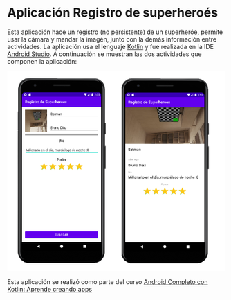 # Aplicación Registro de superheroés

Esta aplicación hace un registro (no persistente) de un superheróe, permite usar la cámara y mandar la imagén, junto con la demás información entre actividades. La aplicación usa el lenguaje <a href="https://kotlinlang.org/">Kotlin</a> y fue realizada en la IDE <a href="https://developer.android.com/studio">Android Studio</a>. A continuación se muestran las dos actividades que componen la aplicación:

<img src="heroes.png" alt="Aplicacion">

Esta aplicación se realizó como parte del curso <a href="https://www.udemy.com/course/android-completo-con-kotlin/">Android Completo con Kotlin: Aprende creando apps</a>